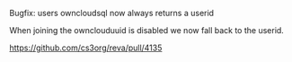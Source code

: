 Bugfix: users owncloudsql now always returns a userid 

When joining the ownclouduuid is disabled we now fall back to the userid.

https://github.com/cs3org/reva/pull/4135
